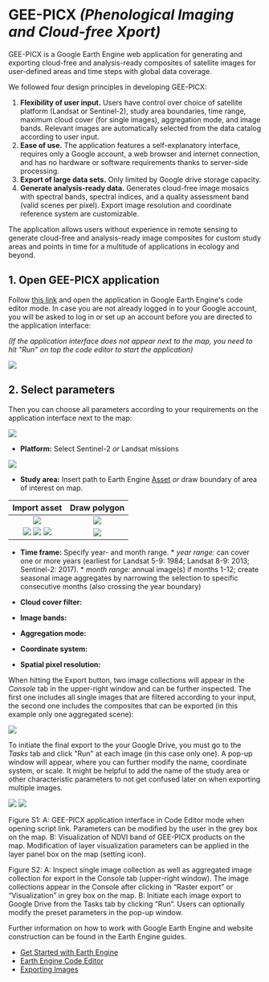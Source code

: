# GEE-PICX *(Phenological Imaging and Cloud-free Xport)*

GEE-PICX is a Google Earth Engine web application for generating and exporting cloud-free and analysis-ready composites of satellite images for user-defined areas and time steps with global data coverage. 

We followed four design principles in developing GEE-PICX:
1. **Flexibility of user input.** Users have control over choice of satellite platform (Landsat or Sentinel-2), study area boundaries, time range, maximum cloud cover (for single images), aggregation mode, and image bands. Relevant images are automatically selected from the data catalog according to user input.
2. **Ease of use.** The application features a self-explanatory interface, requires only a Google account, a web browser and internet connection, and has no hardware or software requirements thanks to server-side processing.
3. **Export of large data sets.** Only limited by Google drive storage capacity.
4. **Generate analysis-ready data.** Generates cloud-free image mosaics with spectral bands, spectral indices, and a quality assessment band (valid scenes per pixel). Export image resolution and coordinate reference system are customizable.

The application allows users without experience in remote sensing to generate cloud-free and analysis-ready image composites for custom study areas and points in time for a multitude of applications in ecology and beyond.

 
## 1. Open GEE-PICX application

Follow [this link](https://code.earthengine.google.com/ccfd3131bf258087a4027d2c4539c1e5) and open the application in Google Earth Engine's code editor mode. In case you are not already logged in to your Google account, you will be asked to log in or set up an account before you are directed to the application interface:

*(If the application interface does not appear next to the map, you need to hit "Run" on top the code editor to start the application)*

<img src="https://github.com/Luisa-del/GEE-PICX/blob/main/img/1_open_app.PNG">

## 2. Select parameters

Then you can choose all parameters according to your requirements on the application interface next to the map:

<img src="https://github.com/Luisa-del/GEE-PICX/blob/main/img/2_choose_parameters.PNG">


* **Platform:** Select Sentinel-2 *or* Landsat missions
<img src="https://github.com/Luisa-del/GEE-PICX/blob/main/img/platforms.PNG">


* **Study area:** Insert path to Earth Engine [Asset](https://developers.google.com/earth-engine/guides/asset_manager) *or* draw boundary of area of interest on map.

Import asset              | Draw polygon
:-------------------------:|:-------------------------:
![](https://...Dark.png)  |  ![](https://...Ocean.png) 
<img src="https://github.com/Luisa-del/GEE-PICX/blob/main/img/import_asset.PNG"> <img src="https://github.com/Luisa-del/GEE-PICX/blob/main/img/copy_path.PNG"> <img src="https://github.com/Luisa-del/GEE-PICX/blob/main/img/insert_path.PNG"> | <img src="https://github.com/Luisa-del/GEE-PICX/blob/main/img/draw_polygon.PNG">


* **Time frame:**                Specify year- and month range. 
                               * *year range:* can cover one or more years 
                               (earliest for Landsat 5-9: 1984; Landsat 8-9: 2013; Sentinel-2: 2017).
                               * *month range:* annual image(s) if months 1-12; create seasonal image aggregates by narrowing the selection to specific consecutive months (also crossing the year boundary)
  
* **Cloud cover filter:**       

* **Image bands:**              

* **Aggregation mode:**         

* **Coordinate system:**        

* **Spatial pixel resolution:** 



When hitting the Export button, two image collections will appear in the *Console* tab in the upper-right window and can be further inspected. The first one includes all single images that are filtered according to your input, the second one includes the composites that can be exported (in this example only one aggregated scene):

<img src="https://github.com/Luisa-del/GEE-PICX/blob/main/img/3_choose_parameters.PNG">

To initiate the final export to the your Google Drive, you must go to the *Tasks* tab and click "Run" at each image (in this case only one). A pop-up window will appear, where you can further modify the name, coordinate system, or scale. It might be helpful to add the name of the study area or other characteristic parameters to not get confused later on when exporting multiple images. 


<img src="https://github.com/Luisa-del/GEE-PICX/blob/main/img/4_export.PNG">



<img src="https://github.com/Luisa-del/GEE-PICX/blob/main/img/5_visualization.PNG">









Figure S1: A: GEE-PICX application interface in Code Editor mode when opening script link. Parameters can be modified by the user in the grey box on the map. B: Visualization of NDVI band of GEE-PICX products on the map. Modification of layer visualization parameters can be applied in the layer panel box on the map (setting icon).

Figure S2: A: Inspect single image collection as well as aggregated image collection for export in the Console tab (upper-right window). The image collections appear in the Console after clicking in “Raster export” or “Visualization” in grey box on the map. B: Initiate each image export to Google Drive from the Tasks tab by clicking “Run”. Users can optionally modify the preset parameters in the pop-up window.




Further information on how to work with Google Earth Engine and website construction can be found in the Earth Engine guides.
* [Get Started with Earth Engine](https://developers.google.com/earth-engine/guides/getstarted)
* [Earth Engine Code Editor](https://developers.google.com/earth-engine/guides/playground)
* [Exporting Images](https://developers.google.com/earth-engine/guides/exporting_images)
